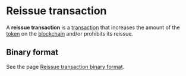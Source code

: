 # Reissue transaction

A **reissue transaction** is a [transaction](/en/blockchain/transaction.md) that increases the amount of the [token](/blockchain/token.md) on the [blockchain](/blockchain/blockchain.md) and/or prohibits its reissue.

## Binary format

See the page [Reissue transaction binary format](/blockchain/binary-format/transaction-binary-format/reissue-transaction-binary-format.md).
